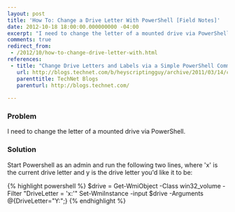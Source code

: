 ```yaml
---
layout: post
title: 'How To: Change a Drive Letter With PowerShell [Field Notes]'
date: 2012-10-18 18:00:00.000000000 -04:00
excerpt: "I need to change the letter of a mounted drive via PowerShell."
comments: true
redirect_from: 
 - /2012/10/how-to-change-drive-letter-with.html
references: 
 - title: "Change Drive Letters and Labels via a Simple PowerShell Command"
   url: http://blogs.technet.com/b/heyscriptingguy/archive/2011/03/14/change-drive-letters-and-labels-via-a-simple-powershell-command.aspx
   parenttitle: TechNet Blogs
   parenturl: http://blogs.technet.com/
  
---
```

### Problem
I need to change the letter of a mounted drive via PowerShell.

### Solution
Start Powershell as an admin and run the following two lines, where 'x' is the current drive letter and y is the drive letter you'd like it to be:


{% highlight powershell %}
$drive = Get-WmiObject -Class win32_volume -Filter "DriveLetter = 'x:'"
Set-WmiInstance -input $drive -Arguments @{DriveLetter="Y:";}
{% endhighlight %}
